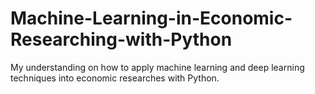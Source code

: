 # Machine-Learning-in-Economic-Researching-with-Python
My understanding on how to apply machine learning and deep learning techniques into economic researches with Python.

